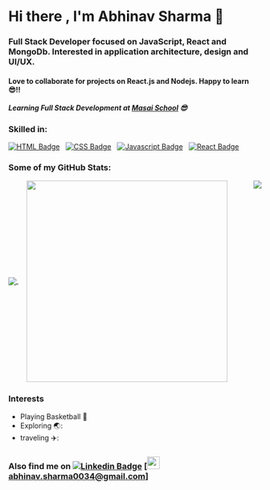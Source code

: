 # Hi there , I'm Abhinav Sharma 👋
### Full Stack Developer focused on JavaScript, React and MongoDb. Interested in application architecture, design and UI/UX. 
#### Love to collaborate for projects on React.js and Nodejs. Happy to learn 😎!!
##### Learning Full Stack Development at [Masai School](masaischool.com) :sunglasses:
### **Skilled in:**
[![HTML Badge](https://img.shields.io/badge/HTML-orange?style=for-the-badge&labelColor=black&logo=html5&logoColor=orange)](#)  &nbsp; [![CSS Badge](https://img.shields.io/badge/CSS-blue?style=for-the-badge&labelColor=black&logo=css3&logoColor=blue)](#) &nbsp; [![Javascript Badge](https://img.shields.io/badge/-Javascript-F0DB4F?style=for-the-badge&labelColor=black&logo=javascript&logoColor=F0DB4F)](#)  &nbsp; [![React Badge](https://img.shields.io/badge/-React-61DBFB?style=for-the-badge&labelColor=black&logo=react&logoColor=61DBFB)](#)

### **Some of my GitHub Stats:**


<a href="#">
  <img class="left" align="center" src="https://github-readme-stats.vercel.app/api?username=Abhi-nav-sharma&show_icons=true&theme=radical" />
</a> &nbsp

<a  href="#">
  <img align="right" src="https://github-readme-stats.vercel.app/api/top-langs/?username=Abhi-nav-sharma&show_icons=true&theme=radical" />
</a> &nbsp

<a href="#">
  <img align="center" src="https://activity-graph.herokuapp.com/graph?username=Abhi-nav-sharma&theme=rogue" height="400" />
</a>

### **Interests**
- Playing Basketball :basketball:
- Exploring 🌏:
- traveling ✈️:

### **Also find me on** [![Linkedin Badge](https://img.shields.io/badge/-LinkedIn-0e76a8?style=flat-square&logo=Linkedin&logoColor=white)](https://www.linkedin.com/in/abhinav2507/) [<img src="https://icon-library.com/images/small-email-icon/small-email-icon-11.jpg" width="25px">abhinav.sharma0034@gmail.com]


<!--
**Abhi-nav-sharma/Abhi-nav-sharma** is a ✨ _special_ ✨ repository because its `README.md` (this file) appears on your GitHub profile.

Here are some ideas to get you started:

- 🔭 I’m currently working on ...
- 🌱 I’m currently learning ...
- 👯 I’m looking to collaborate on ...
- 🤔 I’m looking for help with ...
- 💬 Ask me about ...
- 📫 How to reach me: ...
- 😄 Pronouns: ...
- ⚡ Fun fact: ...
-->
